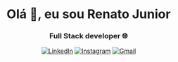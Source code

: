 <h1 align="center">Olá 👋, eu sou Renato Junior</h1>
<h3 align="center">Full Stack developer 🌐</h3>
<!-- <p align="left"> <img src="https://komarev.com/ghpvc/?username=renatojunior94&label=Profile%20views&color=0e75b6&style=flat" alt="renatojunior94" /> </p> -->
<div align="center">
  
  [![LinkedIn](https://img.shields.io/badge/LinkedIn-0077B5?style=for-the-badge&logo=linkedin&logoColor=white)](https://www.linkedin.com/in/renato-junior-52b9b3267/)
  [![Instagram](https://img.shields.io/badge/-Instagram-%23E4405F?style=for-the-badge&logo=instagram&logoColor=white)](https://www.instagram.com/renato_juniorj/)
  [![Gmail](https://img.shields.io/badge/Gmail-333333?style=for-the-badge&logo=gmail&logoColor=red)](mailto:renatojuniorrsj@gmail.com)
    
</div>
<!-- <h4 align="center">- 🌱 Atualmente estou aprendendo...</h4> -->
<!--
**renatojuniorj94/renatojuniorj94** is a ✨ _special_ ✨ repository because its `README.md` (this file) appears on your GitHub profile.

Here are some ideas to get you started:

- 🔭 I’m currently working on ...
- 🌱 I’m currently learning ...
- 👯 I’m looking to collaborate on ...
- 🤔 I’m looking for help with ...
- 💬 Ask me about ...
- 📫 How to reach me: ...
- 😄 Pronouns: ...
- ⚡ Fun fact: ...
-->
